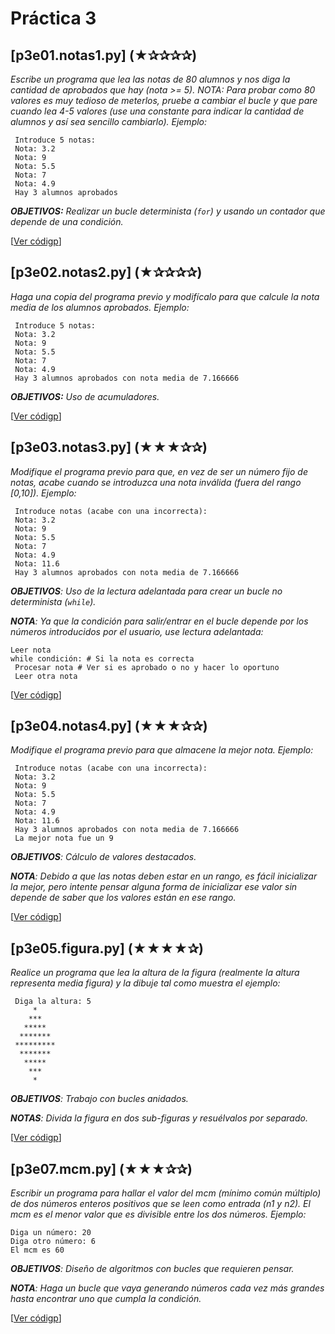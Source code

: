 # Práctica 3

## [p3e01.notas1.py] (★✰✰✰✰)  
*Escribe un programa que lea las notas de 80 alumnos y nos diga la cantidad de aprobados que hay (nota >= 5). NOTA: Para probar como 80 valores es muy tedioso de meterlos, pruebe a cambiar el bucle y que pare cuando lea 4-5 valores (use una constante para indicar la cantidad de alumnos y así sea sencillo cambiarlo). Ejemplo:*

```
 Introduce 5 notas: 
 Nota: 3.2  
 Nota: 9  
 Nota: 5.5  
 Nota: 7  
 Nota: 4.9 
 Hay 3 alumnos aprobados 
```

*__OBJETIVOS:__ Realizar un bucle determinista (`for`) y usando un contador que depende de una condición.*

[[Ver códigp](p3e01.notas1.py)]
 
## [p3e02.notas2.py] (★✰✰✰✰) 
*Haga una copia del programa previo y modifícalo para que calcule la nota media de los alumnos aprobados.  Ejemplo:*
 
```
 Introduce 5 notas: 
 Nota: 3.2  
 Nota: 9  
 Nota: 5.5  
 Nota: 7  
 Nota: 4.9 
 Hay 3 alumnos aprobados con nota media de 7.166666 
```

*__OBJETIVOS:__ Uso de acumuladores.*
 
[[Ver códigp](p3e02.notas2.py)]

## [p3e03.notas3.py] (★★★✰✰) 
*Modifique el programa previo para que, en vez de ser un número fijo de notas, acabe cuando se introduzca una nota inválida (fuera del rango \[0,10\]). Ejemplo:*

```
 Introduce notas (acabe con una incorrecta): 
 Nota: 3.2 
 Nota: 9  
 Nota: 5.5  
 Nota: 7  
 Nota: 4.9  
 Nota: 11.6 
 Hay 3 alumnos aprobados con nota media de 7.166666 
```
 
*__OBJETIVOS__: Uso de la lectura adelantada para crear un bucle no determinista (`while`).*
 
*__NOTA__: Ya que la condición para salir/entrar en el bucle depende por los números introducidos por el usuario, use lectura adelantada:*

```
Leer nota 
while condición: # Si la nota es correcta 
 Procesar nota # Ver si es aprobado o no y hacer lo oportuno  
 Leer otra nota 
```

[[Ver códigp](p3e03.notas3.py)]

## [p3e04.notas4.py] (★★★✰✰) 
*Modifique el programa previo para que almacene la mejor nota. Ejemplo:*
 
```
 Introduce notas (acabe con una incorrecta): 
 Nota: 3.2 
 Nota: 9  
 Nota: 5.5  
 Nota: 7  
 Nota: 4.9  
 Nota: 11.6 
 Hay 3 alumnos aprobados con nota media de 7.166666 
 La mejor nota fue un 9 
```
 
*__OBJETIVOS__: Cálculo de valores destacados.*

*__NOTA__: Debido a que las notas deben estar en un rango, es fácil inicializar la mejor, pero intente pensar alguna forma de inicializar ese valor sin depende de saber que los valores están en ese rango.*

[[Ver códigp](p3e04.notas4.py)]

## [p3e05.figura.py] (★★★★✰) 
*Realice un programa que lea la altura de la figura (realmente la altura representa media figura) y la dibuje tal como muestra el ejemplo:*
```
 Diga la altura: 5 
     * 
    *** 
   ***** 
  ******* 
 ********* 
  ******* 
   ***** 
    *** 
     *  
```

*__OBJETIVOS__: Trabajo con bucles anidados.*
 
*__NOTAS__: Divida la figura en dos sub-figuras y resuélvalos por separado.*

[[Ver códigp](p3e05.figura.py)]


## [p3e07.mcm.py]  (★★★✰✰)  
*Escribir  un  programa  para  hallar  el  valor  del  mcm  (mínimo  común  múltiplo)  de  dos números enteros positivos que se leen como entrada (n1 y n2). El mcm es el menor valor que es divisible entre los dos números. Ejemplo:* 
 
```
Diga un número: 20  
Diga otro número: 6 
El mcm es 60 
```
 
*__OBJETIVOS__: Diseño de algoritmos con bucles que requieren pensar.*
 
*__NOTA__:  Haga  un  bucle  que  vaya  generando  números  cada  vez  más  grandes  hasta  encontrar  uno  que  cumpla  la condición.*

[[Ver códigp](p3e06.mcm.py)]
